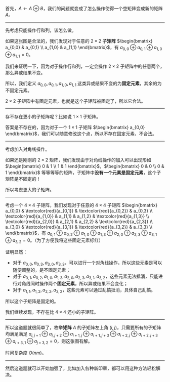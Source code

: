 首先，$A\gets A\oplus B$，我们的问题就变成了怎么操作使得一个空矩阵变成新的矩阵 $A$。

---

先考虑只能操作行和列，该怎么做。

如果这张图是合法的，我们发现对于任意的 $2\times2$ **子矩阵** $\begin{bmatrix}
a_{0,0} & a_{0,1} \\
a_{1,0} &  a_{1,1}
\end{bmatrix}$，有 $a_{0,0}\oplus a_{0,1}\oplus a_{1,0}\oplus a_{1,1}=0$。

我们来证明一下，因为对于操作行和列，一定会操作 $2\times2$ 子矩阵中的任意两个，那么异或结果不变。

所以，我们定义 $a_{0,0},a_{0,1},a_{1,0},a_{1,1}$ 这类异或结果不变的为**固定元素**，其余的为不固定元素。

$2\times2$ 子矩阵中有固定元素，也就是这个子矩阵被固定了，所以它合法。

---

存不存在更小的子矩阵呢？比如说 $1\times1$ 子矩阵。

答案是不存在的，因为对于一个 $1\times1$ 子矩阵 $\begin{bmatrix}
a_{0,0}
\end{bmatrix}$，我们可以随意修改这个点，所以不存在固定元素，不合法。

---

考虑加入对角线操作。

如果还是刚刚的 $2\times2$ 矩阵，我们发现由于对角线操作的加入可以出现形如 $\begin{bmatrix}
0 & 1 \\
1 &  1
\end{bmatrix}$，$\begin{bmatrix}
0 & 0 \\
0 &  1
\end{bmatrix}$ 等等等等的矩阵，子矩阵中**没有一个元素是固定元素**，这个子矩阵是不固定的！

所以考虑更大的子矩阵。

---

考虑一个 $4\times4$ 子矩阵，我们发现对于任意的 $4\times4$ 子矩阵 $\begin{bmatrix}
a_{0,0} & \textcolor{red}{a_{0,1}} & \textcolor{red}{a_{0,2}} & a_{0,3} \\
\textcolor{red}{a_{1,0}} & a_{1,1} & a_{1,2} & \textcolor{red}{a_{1,3}} \\
\textcolor{red}{a_{2,0}} & a_{2,1} & a_{2,2} & \textcolor{red}{a_{2,3}} \\
a_{3,0} & \textcolor{red}{a_{3,1}} & \textcolor{red}{a_{3,2}} & a_{3,3} \\
\end{bmatrix}$，有 $a_{0,1}\oplus a_{0,2}\oplus a_{1,0}\oplus a_{1,3}\oplus a_{2,0}\oplus a_{2,3}\oplus a_{3,1}\oplus a_{3,2}=0$。（为了方便我将这些固定元素标红）

证明显然：

- 对于 $a_{0,0},a_{0,3},a_{3,0},a_{3,3}$，可以进行一个对角线操作，所以这些元素是可以随便调整的，是不固定元素；
- 对于 $a_{0,1},a_{0,2},a_{1,0},a_{1,3},a_{2,0},a_{2,3},a_{3,1},a_{3,2}$，这些元素无法抵消，只能进行对角线同时操作两个**固定元素**，所以异或结果不会变化；
- 对于 $a_{1,1},a_{1,2},a_{2,2},a_{2,2}$，这些元素可以通过乱搞抵消，具体自己乱搞。

所以这个子矩阵是固定的。

我们继续发现，不存在比 $4\times4$ 还小的子矩阵。

---

所以这道题就很简单了，枚举**矩阵** $A$ 的子矩阵左上角 $(i,j)$，只需要所有的子矩阵均满足满足 $a_{i,j+1}\oplus a_{i,j+2}\oplus a_{i+1,j}\oplus a_{i+1,j+3}\oplus a_{i+2,j}\oplus a_{i+2,j+3}\oplus a_{i+3,1}\oplus a_{j+3,2}=0$，则这张图有解。

时间复杂度 $O(nm)$。

---

然后这道题就可以开始加强了，比如加入各种新印章，都可以用这种方法轻松解决。